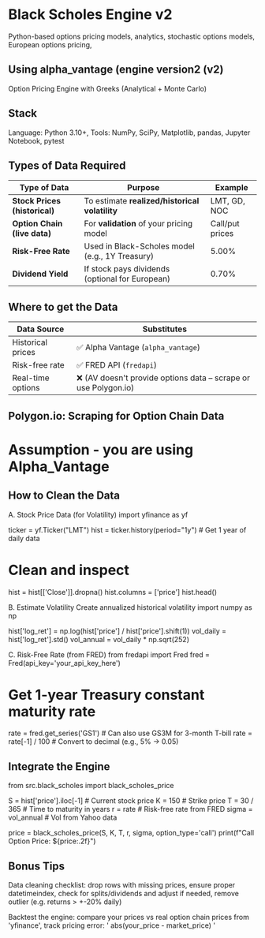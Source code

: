 # Black Scholes Engine v2
Python-based options pricing models, analytics, 
stochastic options models, European options pricing, 

## Using alpha_vantage (engine version2 (v2)
Option Pricing Engine with Greeks (Analytical + Monte Carlo)

## Stack
Language: Python 3.10+, 
Tools: NumPy, SciPy, Matplotlib, pandas, Jupyter Notebook, pytest

## Types of Data Required
| **Type of Data**              | **Purpose**                                     | **Example**      |
| ----------------------------- | ----------------------------------------------- | ---------------- |
| **Stock Prices (historical)** | To estimate **realized/historical volatility**  | LMT, GD, NOC |
| **Option Chain (live data)**  | For **validation** of your pricing model        | Call/put prices  |
| **Risk-Free Rate**            | Used in Black-Scholes model (e.g., 1Y Treasury) | 5.00%            |
| **Dividend Yield**            | If stock pays dividends (optional for European) | 0.70%            |

## Where to get the Data
| Data Source       | Substitutes                                                    |
| ----------------- | -------------------------------------------------------------- |
| Historical prices | ✅ Alpha Vantage (`alpha_vantage`)                              |
| Risk-free rate    | ✅ FRED API (`fredapi`)                                         |
| Real-time options | ❌ (AV doesn't provide options data – scrape or use Polygon.io) |

## Polygon.io: Scraping for Option Chain Data
  # Assumption - you are using Alpha_Vantage


## How to Clean the Data 
A. Stock Price Data (for Volatility)
import yfinance as yf

ticker = yf.Ticker("LMT")
hist = ticker.history(period="1y")  # Get 1 year of daily data

# Clean and inspect
hist = hist[['Close']].dropna()
hist.columns = ['price']
hist.head()

B. Estimate Volatility 
Create annualized historical volatility 
import numpy as np

hist['log_ret'] = np.log(hist['price'] / hist['price'].shift(1))
vol_daily = hist['log_ret'].std()
vol_annual = vol_daily * np.sqrt(252)

C. Risk-Free Rate (from FRED)
from fredapi import Fred
fred = Fred(api_key='your_api_key_here')

# Get 1-year Treasury constant maturity rate
rate = fred.get_series('GS1')  # Can also use GS3M for 3-month T-bill
rate = rate[-1] / 100  # Convert to decimal (e.g., 5% -> 0.05)

## Integrate the Engine
from src.black_scholes import black_scholes_price

S = hist['price'].iloc[-1]     # Current stock price
K = 150                        # Strike price
T = 30 / 365                   # Time to maturity in years
r = rate                      # Risk-free rate from FRED
sigma = vol_annual             # Vol from Yahoo data

price = black_scholes_price(S, K, T, r, sigma, option_type='call')
print(f"Call Option Price: ${price:.2f}")

## Bonus Tips
Data cleaning checklist: drop rows with missing prices, ensure proper datetimeindex, check for splits/dividends and adjust if needed, remove outlier (e.g. returns > +-20% daily)

Backtest the engine: compare your prices vs real option chain prices from 'yfinance', track pricing error: ' abs(your_price - market_price) ' 
